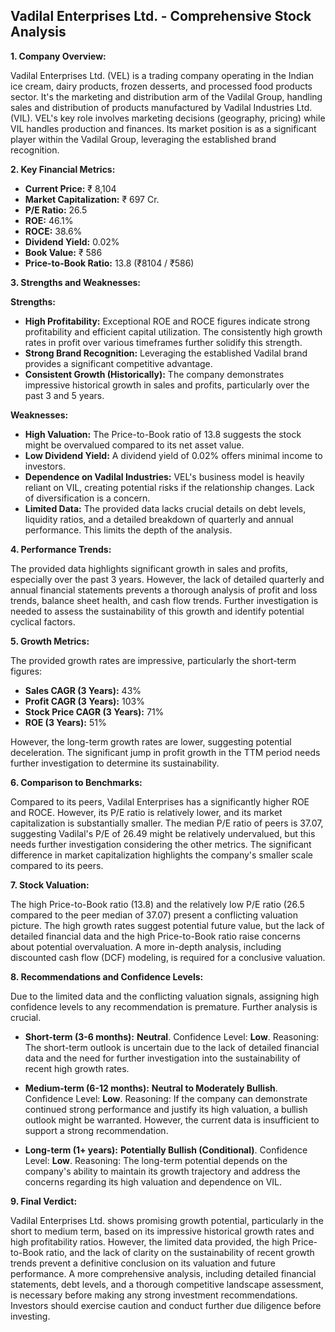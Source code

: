 ## Vadilal Enterprises Ltd. - Comprehensive Stock Analysis

**1. Company Overview:**

Vadilal Enterprises Ltd. (VEL) is a trading company operating in the Indian ice cream, dairy products, frozen desserts, and processed food products sector.  It's the marketing and distribution arm of the Vadilal Group, handling sales and distribution of products manufactured by Vadilal Industries Ltd. (VIL).  VEL's key role involves marketing decisions (geography, pricing) while VIL handles production and finances.  Its market position is as a significant player within the Vadilal Group, leveraging the established brand recognition.


**2. Key Financial Metrics:**

* **Current Price:** ₹ 8,104
* **Market Capitalization:** ₹ 697 Cr.
* **P/E Ratio:** 26.5
* **ROE:** 46.1%
* **ROCE:** 38.6%
* **Dividend Yield:** 0.02%
* **Book Value:** ₹ 586
* **Price-to-Book Ratio:** 13.8 (₹8104 / ₹586)


**3. Strengths and Weaknesses:**

**Strengths:**

* **High Profitability:**  Exceptional ROE and ROCE figures indicate strong profitability and efficient capital utilization.  The consistently high growth rates in profit over various timeframes further solidify this strength.
* **Strong Brand Recognition:**  Leveraging the established Vadilal brand provides a significant competitive advantage.
* **Consistent Growth (Historically):**  The company demonstrates impressive historical growth in sales and profits, particularly over the past 3 and 5 years.

**Weaknesses:**

* **High Valuation:** The Price-to-Book ratio of 13.8 suggests the stock might be overvalued compared to its net asset value.
* **Low Dividend Yield:** A dividend yield of 0.02% offers minimal income to investors.
* **Dependence on Vadilal Industries:**  VEL's business model is heavily reliant on VIL, creating potential risks if the relationship changes.  Lack of diversification is a concern.
* **Limited Data:** The provided data lacks crucial details on debt levels, liquidity ratios, and a detailed breakdown of quarterly and annual performance.  This limits the depth of the analysis.


**4. Performance Trends:**

The provided data highlights significant growth in sales and profits, especially over the past 3 years. However, the lack of detailed quarterly and annual financial statements prevents a thorough analysis of profit and loss trends, balance sheet health, and cash flow trends.  Further investigation is needed to assess the sustainability of this growth and identify potential cyclical factors.


**5. Growth Metrics:**

The provided growth rates are impressive, particularly the short-term figures:

* **Sales CAGR (3 Years):** 43%
* **Profit CAGR (3 Years):** 103%
* **Stock Price CAGR (3 Years):** 71%
* **ROE (3 Years):** 51%

However, the long-term growth rates are lower, suggesting potential deceleration.  The significant jump in profit growth in the TTM period needs further investigation to determine its sustainability.


**6. Comparison to Benchmarks:**

Compared to its peers, Vadilal Enterprises has a significantly higher ROE and ROCE. However, its P/E ratio is relatively lower, and its market capitalization is substantially smaller.  The median P/E ratio of peers is 37.07, suggesting Vadilal's P/E of 26.49 might be relatively undervalued, but this needs further investigation considering the other metrics.  The significant difference in market capitalization highlights the company's smaller scale compared to its peers.


**7. Stock Valuation:**

The high Price-to-Book ratio (13.8) and the relatively low P/E ratio (26.5 compared to the peer median of 37.07) present a conflicting valuation picture.  The high growth rates suggest potential future value, but the lack of detailed financial data and the high Price-to-Book ratio raise concerns about potential overvaluation.  A more in-depth analysis, including discounted cash flow (DCF) modeling, is required for a conclusive valuation.


**8. Recommendations and Confidence Levels:**

Due to the limited data and the conflicting valuation signals, assigning high confidence levels to any recommendation is premature.  Further analysis is crucial.

* **Short-term (3-6 months):**  **Neutral**.  Confidence Level: **Low**.  Reasoning:  The short-term outlook is uncertain due to the lack of detailed financial data and the need for further investigation into the sustainability of recent high growth rates.

* **Medium-term (6-12 months):**  **Neutral to Moderately Bullish**. Confidence Level: **Low**. Reasoning:  If the company can demonstrate continued strong performance and justify its high valuation, a bullish outlook might be warranted.  However, the current data is insufficient to support a strong recommendation.

* **Long-term (1+ years):**  **Potentially Bullish (Conditional)**. Confidence Level: **Low**. Reasoning:  The long-term potential depends on the company's ability to maintain its growth trajectory and address the concerns regarding its high valuation and dependence on VIL.


**9. Final Verdict:**

Vadilal Enterprises Ltd. shows promising growth potential, particularly in the short to medium term, based on its impressive historical growth rates and high profitability ratios. However, the limited data provided, the high Price-to-Book ratio, and the lack of clarity on the sustainability of recent growth trends prevent a definitive conclusion on its valuation and future performance.  A more comprehensive analysis, including detailed financial statements, debt levels, and a thorough competitive landscape assessment, is necessary before making any strong investment recommendations.  Investors should exercise caution and conduct further due diligence before investing.
